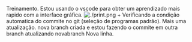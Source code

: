 Treinamento.
Estou usando o vscode para obter um aprendizado mais rapido com a interface gráfica.
![./print.png](Print)
+
Verificando a condição automatica do commite no git (seleção de programas padrão).
Mais uma atualização.
nova branch criada e estou fazendo o commite em outra branch
atualizando novabranch
Nova linha.